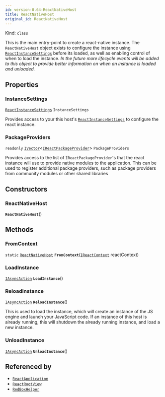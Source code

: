 ```yaml
---
id: version-0.64-ReactNativeHost
title: ReactNativeHost
original_id: ReactNativeHost
---
```


Kind: `class`



This is the main entry-point to create a react-native instance.  The `ReactNativeHost` object exists to configure the instance using [`ReactInstanceSettings`](ReactInstanceSettings) before its loaded, as well as enabling control of when to load the instance. 
_In the future more lifecycle events will be added to this object to provide better information on when an instance is loaded and unloaded._

## Properties
### InstanceSettings
 [`ReactInstanceSettings`](ReactInstanceSettings) `InstanceSettings`

Provides access to your this host's [`ReactInstanceSettings`](ReactInstanceSettings) to configure the react instance.

### PackageProviders
`readonly`  [`IVector`](https://docs.microsoft.com/uwp/api/Windows.Foundation.Collections.IVector-1)<[`IReactPackageProvider`](IReactPackageProvider)> `PackageProviders`

Provides access to the list of `IReactPackageProvider`'s that the react instance will use to provide native modules to the application.  This can be used to register additional package providers, such as package providers from community modules or other shared libraries


## Constructors
### ReactNativeHost
 **`ReactNativeHost`**()




## Methods
### FromContext
`static` [`ReactNativeHost`](ReactNativeHost) **`FromContext`**([`IReactContext`](IReactContext) reactContext)



### LoadInstance
[`IAsyncAction`](https://docs.microsoft.com/uwp/api/Windows.Foundation.IAsyncAction) **`LoadInstance`**()



### ReloadInstance
[`IAsyncAction`](https://docs.microsoft.com/uwp/api/Windows.Foundation.IAsyncAction) **`ReloadInstance`**()

This is used to load the instance, which will create an instance of the JS engine and launch your JavaScript code.  If an instance of this host is already running, this will shutdown the already running instance, and load a new instance.



### UnloadInstance
[`IAsyncAction`](https://docs.microsoft.com/uwp/api/Windows.Foundation.IAsyncAction) **`UnloadInstance`**()






## Referenced by
- [`ReactApplication`](ReactApplication)
- [`ReactRootView`](ReactRootView)
- [`RedBoxHelper`](RedBoxHelper)
